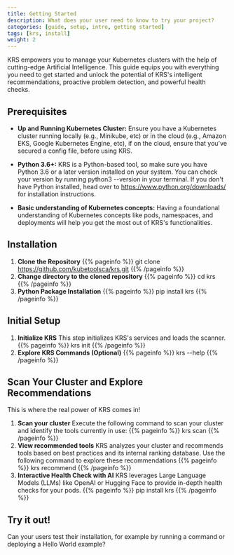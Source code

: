 ```yaml
---
title: Getting Started
description: What does your user need to know to try your project?
categories: [guide, setup, intro, getting started]
tags: [krs, install]
weight: 2
---
```


KRS empowers you to manage your Kubernetes clusters with the help of cutting-edge Artificial Intelligence. This guide equips you with everything you need to get started and unlock the potential of KRS's intelligent recommendations, proactive problem detection, and powerful health checks.


## Prerequisites

- **Up and Running Kubernetes Cluster:** Ensure you have a Kubernetes cluster running locally (e.g., Minikube, etc) or in the cloud (e.g., Amazon EKS, Google Kubernetes Engine, etc), if on the cloud, ensure that you've secured a config file, before using KRS.

- **Python 3.6+:** KRS is a Python-based tool, so make sure you have Python 3.6 or a later version installed on your system. You can check your version by running python3 --version in your terminal. If you don't have Python installed, head over to https://www.python.org/downloads/ for installation instructions.

- **Basic understanding of Kubernetes concepts:** Having a foundational understanding of Kubernetes concepts like pods, namespaces, and deployments will help you get the most out of KRS's functionalities.

## Installation

1. **Clone the Repository** 
    {{% pageinfo %}}
    git clone https://github.com/kubetoolsca/krs.git
    {{% /pageinfo %}}
2. **Change directory to the cloned repository** 
     {{% pageinfo %}}
    cd krs
    {{% /pageinfo %}}
3. **Python Package Installation** 
     {{% pageinfo %}}
    pip install krs
    {{% /pageinfo %}}

## Initial Setup

1. **Initialize KRS** 
    This step initializes KRS's services and loads the scanner.
    {{% pageinfo %}}
    krs init
    {{% /pageinfo %}}
2. **Explore KRS Commands (Optional)** 
    {{% pageinfo %}}
    krs --help
    {{% /pageinfo %}}

## Scan Your Cluster and Explore Recommendations

This is where the real power of KRS comes in!

1. **Scan your cluster** 
    Execute the following command to scan your cluster and identify the tools currently in use:
    {{% pageinfo %}}
    krs scan
    {{% /pageinfo %}}
2. **View recommended tools** 
    KRS analyzes your cluster and recommends tools based on best practices and its internal ranking database. Use the following command to explore these recommendations
    {{% pageinfo %}}
    krs recommend
    {{% /pageinfo %}}
3. **Interactive Health Check with AI** 
    KRS leverages Large Language Models (LLMs) like OpenAI or Hugging Face to provide in-depth health checks for your pods.
    {{% pageinfo %}}
    pip install krs
    {{% /pageinfo %}}

## Try it out!

Can your users test their installation, for example by running a command or deploying a Hello World example?
